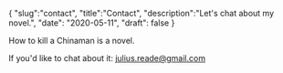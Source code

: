 {
  "slug":"contact",
  "title":"Contact",
  "description":"Let's chat about my novel.",
  "date": "2020-05-11",
  "draft": false
}

How to kill a Chinaman is a novel.

If you'd like to chat about it: julius.reade@gmail.com